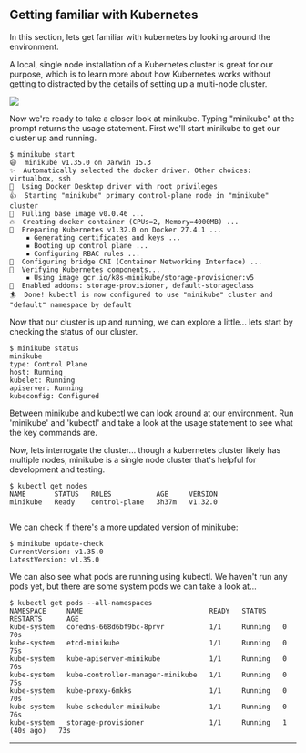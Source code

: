 
## Getting familiar with Kubernetes

In this section, lets get familiar with kubernetes by looking around the environment.

A local, single node installation of a Kubernetes cluster is great for our purpose, which is to learn more about how Kubernetes works without getting to distracted by the details of setting up a multi-node cluster.

![](../images/minikube-installation.jpg)

Now we're ready to take a closer look at minikube. Typing "minikube" at the prompt returns the usage statement. First we'll start minikube to get our cluster up and running.

```
$ minikube start
😄  minikube v1.35.0 on Darwin 15.3
✨  Automatically selected the docker driver. Other choices: virtualbox, ssh
📌  Using Docker Desktop driver with root privileges
👍  Starting "minikube" primary control-plane node in "minikube" cluster
🚜  Pulling base image v0.0.46 ...
🔥  Creating docker container (CPUs=2, Memory=4000MB) ...
🐳  Preparing Kubernetes v1.32.0 on Docker 27.4.1 ...
    ▪ Generating certificates and keys ...
    ▪ Booting up control plane ...
    ▪ Configuring RBAC rules ...
🔗  Configuring bridge CNI (Container Networking Interface) ...
🔎  Verifying Kubernetes components...
    ▪ Using image gcr.io/k8s-minikube/storage-provisioner:v5
🌟  Enabled addons: storage-provisioner, default-storageclass
🏄  Done! kubectl is now configured to use "minikube" cluster and "default" namespace by default

```

Now that our cluster is up and running, we can explore a little... lets start by checking the status of our cluster.

```
$ minikube status
minikube
type: Control Plane
host: Running
kubelet: Running
apiserver: Running
kubeconfig: Configured

```

Between minikube and kubectl we can look around at our environment. Run 'minikube' and 'kubectl' and take a look at the usage statement to see what the key commands are.

Now, lets interrogate the cluster... though a kubernetes cluster likely has multiple nodes, minikube is a single node cluster that's helpful for development and testing.

```
$ kubectl get nodes
NAME       STATUS   ROLES           AGE     VERSION
minikube   Ready    control-plane   3h37m   v1.32.0


```

We can check if there's a more updated version of minikube:

```
$ minikube update-check
CurrentVersion: v1.35.0
LatestVersion: v1.35.0
```

We can also see what pods are running using kubectl. We haven't run any pods yet, but there are some system pods we can take a look at...

```
$ kubectl get pods --all-namespaces
NAMESPACE     NAME                               READY   STATUS    RESTARTS      AGE
kube-system   coredns-668d6bf9bc-8prvr           1/1     Running   0             70s
kube-system   etcd-minikube                      1/1     Running   0             75s
kube-system   kube-apiserver-minikube            1/1     Running   0             76s
kube-system   kube-controller-manager-minikube   1/1     Running   0             75s
kube-system   kube-proxy-6mkks                   1/1     Running   0             70s
kube-system   kube-scheduler-minikube            1/1     Running   0             76s
kube-system   storage-provisioner                1/1     Running   1 (40s ago)   73s

```
---
